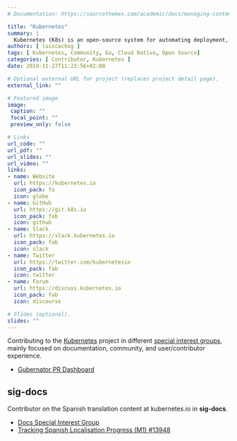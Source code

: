 ```yaml
---
# Documentation: https://sourcethemes.com/academic/docs/managing-content/

title: "Kubernetes"
summary: |
  Kubernetes (K8s) is an open-source system for automating deployment, scaling, and management of containerized applications.
authors: [ luiscachog ]
tags: [ Kubernetes, Community, Go, Cloud Native, Open Source]
categories: [ Contributor, Kubernetes ]
date: 2019-11-27T11:23:56+02:00

# Optional external URL for project (replaces project detail page).
external_link: ""

# Featured image
image:
 caption: ""
 focal_point: ""
 preview_only: false

# Links
url_code: ""
url_pdf: ""
url_slides: ""
url_video: ""
links:
- name: Website
  url: https://kubernetes.io
  icon_pack: fa
  icon: globe
- name: GitHub
  url: https://git.k8s.io
  icon_pack: fab
  icon: github
- name: Slack
  url: https://slack.kubernetes.io
  icon_pack: fab
  icon: slack
- name: Twitter
  url: https://twitter.com/kubernetesio
  icon_pack: fab
  icon: twitter
- name: Forum
  url: https://discuss.kubernetes.io
  icon_pack: fab
  icon: discourse

# Slides (optional).
slides: ""
---
```


Contributing to the [Kubernetes](https://kubernetes.io) project in different [special interest groups](https://git.k8s.io/community/), mainly focused on documentation, community, and user/contributor experience.

- [Gubernator PR Dashboard](https://gubernator.k8s.io/pr/luiscachog)

## sig-docs

Contributor on the Spanish translation content at kubernetes.io in **sig-docs**.

- [Docs Special Interest Group](https://git.k8s.io/community/sig-docs)
- [Tracking Spanish Localisation Progress (M1) #13948](https://github.com/kubernetes/website/issues/13948)
